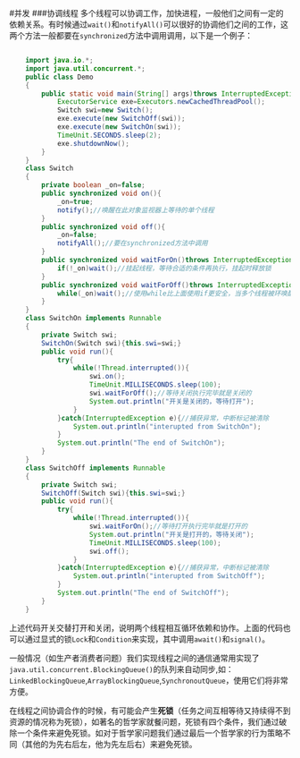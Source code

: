 #并发
###协调线程
多个线程可以协调工作，加快进程，一般他们之间有一定的依赖关系。有时候通过`wait()`和`notifyAll()`可以很好的协调他们之间的工作，这两个方法一般都要在`synchronized`方法中调用调用，以下是一个例子：

```java

    import java.io.*;
    import java.util.concurrent.*;
    public class Demo
    {
    	public static void main(String[] args)throws InterruptedException{
    		ExecutorService exe=Executors.newCachedThreadPool();
    		Switch swi=new Switch();
    		exe.execute(new SwitchOff(swi));
    		exe.execute(new SwitchOn(swi));
    		TimeUnit.SECONDS.sleep(2);
    		exe.shutdownNow();
    	}
    }
    class Switch
    {
    	private boolean _on=false;
    	public synchronized void on(){
    		_on=true;
    		notify();//唤醒在此对象监视器上等待的单个线程
    	}
    	public synchronized void off(){
    		_on=false;
    		notifyAll();//要在synchronized方法中调用
    	}
    	public synchronized void waitForOn()throws InterruptedException{
    		if(!_on)wait();//挂起线程，等待合适的条件再执行，挂起时释放锁
    	}
    	public synchronized void waitForOff()throws InterruptedException{
    		while(_on)wait();//使用while比上面使用if更安全，当多个线程被环唤醒时可以适应
    	}
    }
    class SwitchOn implements Runnable
    {
    	private Switch swi;
    	SwitchOn(Switch swi){this.swi=swi;}
    	public void run(){
    		try{	
    			while(!Thread.interrupted()){
    				swi.on();			
    				TimeUnit.MILLISECONDS.sleep(100);
    				swi.waitForOff();//等待关闭执行完毕就是关闭的
    				System.out.println("开关是关闭的，等待打开");
    			}
    		}catch(InterruptedException e){//捕获异常，中断标记被清除
    			System.out.println("interupted from SwitchOn");
    		}
    		System.out.println("The end of SwitchOn");
    	}
    }
    class SwitchOff implements Runnable
    {
    	private Switch swi;
    	SwitchOff(Switch swi){this.swi=swi;}
    	public void run(){
    		try{
    			while(!Thread.interrupted()){
    				swi.waitForOn();//等待打开执行完毕就是打开的
    				System.out.println("开关是打开的，等待关闭");
    				TimeUnit.MILLISECONDS.sleep(100);
    				swi.off();
    			}
    		}catch(InterruptedException e){//捕获异常，中断标记被清除
    			System.out.println("interupted from SwitchOff");
    		}			
    		System.out.println("The end of SwitchOff");
    	}
    }

```

上述代码开关交替打开和关闭，说明两个线程相互循环依赖和协作。上面的代码也可以通过显式的锁`Lock`和`Condition`来实现，其中调用`await()`和`signal()`。

一般情况（如生产者消费者问题）我们实现线程之间的通信通常用实现了`java.util.concurrent.BlockingQueue()`的队列来自动同步,如：`LinkedBlockingQueue`,`ArrayBlockingQueue`,`SynchronoutQueue`，使用它们将非常方便。

在线程之间协调合作的时候，有可能会产生**死锁**（任务之间互相等待又持续得不到资源的情况称为死锁），如著名的哲学家就餐问题，死锁有四个条件，我们通过破除一个条件来避免死锁。如对于哲学家问题我们通过最后一个哲学家的行为策略不同（其他的为先右后左，他为先左后右）来避免死锁。
